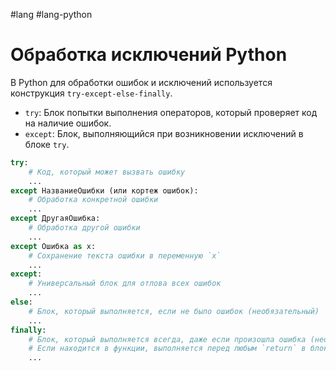 #lang #lang-python 

# Обработка исключений Python

В Python для обработки ошибок и исключений используется конструкция `try-except-else-finally`. 
- `try`: Блок попытки выполнения операторов, который проверяет код на наличие ошибок.
- `except`: Блок, выполняющийся при возникновении исключений в блоке `try`.

```python
try:
    # Код, который может вызвать ошибку
    ...
except НазваниеОшибки (или кортеж ошибок):
    # Обработка конкретной ошибки
    ...
except ДругаяОшибка:
    # Обработка другой ошибки
    ...
except Ошибка as x:
    # Сохранение текста ошибки в переменную `x`
    ...
except:
    # Универсальный блок для отлова всех ошибок
    ...
else:
    # Блок, который выполняется, если не было ошибок (необязательный)
    ...
finally:
    # Блок, который выполняется всегда, даже если произошла ошибка (необязательный). 
    # Если находится в функции, выполняется перед любым `return` в блоках выше.
    ...
```
